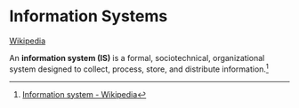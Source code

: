 # Information Systems
[Wikipedia](https://en.wikipedia.org/wiki/Information_system)

An **information system (IS)** is a formal, sociotechnical, organizational system designed to collect, process, store, and distribute information.[^wiki]


[^wiki]: [Information system - Wikipedia](https://en.wikipedia.org/wiki/Information_system)